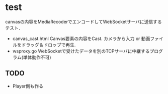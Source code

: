 # test

canvasの内容をMediaRecoderでエンコードしてWebSocketサーバに送信するテスト．

- canvas_cast.html Canvas要素の内容をCast. カメラから入力 or 動画ファイルをドラッグ＆ドロップで再生.
- wsproxy.go WebSocketで受けたデータを別のTCPサーバに中継するプログラム(単体動作不可)

## TODO

- Player側も作る
